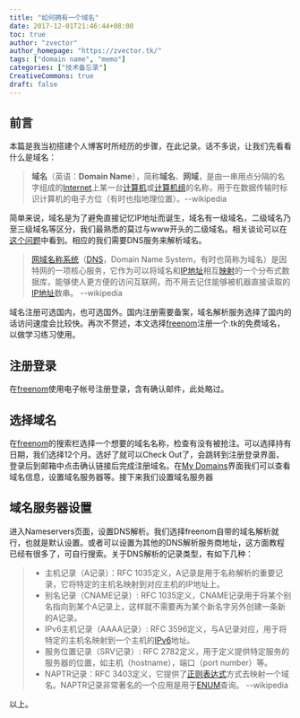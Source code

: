 ```yaml
---
title: "如何拥有一个域名"
date: 2017-12-01T21:46:44+08:00
toc: true
author: "zvector"
author_homepage: "https://zvector.tk/"
tags: ["domain name", "memo"]
categories: ["技术备忘录"]
CreativeCommons: true
draft: false
---
```


## 前言

本篇是我当初搭建个人博客时所经历的步骤，在此记录。话不多说，让我们先看看什么是域名：

> **域名**（英语：**Domain Name**），简称**域名**、**网域**，是由一串用点分隔的名字组成的[Internet](https://zh.wikipedia.org/wiki/%E5%9B%A0%E7%89%B9%E7%BD%91)上某一台[计算机](https://zh.wikipedia.org/wiki/%E8%AE%A1%E7%AE%97%E6%9C%BA)或[计算机组](https://zh.wikipedia.org/w/index.php?title=%E8%AE%A1%E7%AE%97%E6%9C%BA%E7%BB%84&action=edit&redlink=1)的名称，用于在数据传输时标识计算机的电子方位（有时也指地理位置）。--wikipedia

简单来说，域名是为了避免直接记忆IP地址而诞生，域名有一级域名，二级域名乃至三级域名等区分，我们最熟悉的莫过与www开头的二级域名。相关谈论可以在[这个问题](https://www.zhihu.com/question/20414602)中看到。相应的我们需要DNS服务来解析域名。

> [网域名称系统](https://zh.wikipedia.org/wiki/%E7%BD%91%E5%9F%9F%E5%90%8D%E7%A7%B0%E7%B3%BB%E7%BB%9F)（[DNS](https://zh.wikipedia.org/wiki/DNS)，Domain Name System，有时也简称为域名）是因特网的一项核心服务，它作为可以将域名和[IP地址](https://zh.wikipedia.org/wiki/IP%E5%9C%B0%E5%9D%80)相互[映射](https://zh.wikipedia.org/wiki/%E6%98%A0%E5%B0%84)的一个分布式数据库，能够使人更方便的访问互联网，而不用去记住能够被机器直接读取的[IP地址](https://zh.wikipedia.org/wiki/IP%E5%9C%B0%E5%9D%80)数串。  --wikipedia

域名注册可选国内，也可选国外。国内注册需要备案，域名解析服务选择了国内的话访问速度会比较快。再次不赘述，本文选择[freenom](http://www.freenom.com/en/index.html?lang=en)注册一个.tk的免费域名，以做学习练习使用。

## 注册登录

在[freenom](http://www.freenom.com/en/index.html?lang=en)使用电子帐号注册登录，含有确认邮件，此处略过。

## 选择域名

在[freenom](http://www.freenom.com/en/index.html?lang=en)的搜索栏选择一个想要的域名名称，检查有没有被抢注。可以选择持有日期，我们选择12个月。选好了就可以Check Out了，会跳转到注册登录界面，登录后到邮箱中点击确认链接后完成注册域名。在[My Domains](https://my.freenom.com/clientarea.php?action=domains)界面我们可以查看域名信息，设置域名服务器等。接下来我们设置域名服务器

## 域名服务器设置

进入Nameservers页面，设置DNS解析。我们选择freenom自带的域名解析就行，也就是默认设置。或者可以设置为其他的DNS解析服务商地址，这方面教程已经有很多了，可自行搜索。关于DNS解析的记录类型，有如下几种：

> - 主机记录（A记录）：RFC 1035定义，A记录是用于名称解析的重要记录，它将特定的主机名映射到对应主机的IP地址上。
> - 别名记录（CNAME记录）: RFC 1035定义，CNAME记录用于将某个别名指向到某个A记录上，这样就不需要再为某个新名字另外创建一条新的A记录。
> - IPv6主机记录（AAAA记录）: RFC 3596定义，与A记录对应，用于将特定的主机名映射到一个主机的[IPv6](https://zh.wikipedia.org/wiki/IPv6)地址。
> - 服务位置记录（SRV记录）: RFC 2782定义，用于定义提供特定服务的服务器的位置，如主机（hostname），端口（port number）等。
> - NAPTR记录：RFC 3403定义，它提供了[正则表达式](https://zh.wikipedia.org/wiki/%E6%AD%A3%E5%88%99%E8%A1%A8%E8%BE%BE%E5%BC%8F)方式去映射一个域名。NAPTR记录非常著名的一个应用是用于[ENUM](https://zh.wikipedia.org/w/index.php?title=ENUM&action=edit&redlink=1)查询。  --wikipedia

以上。
